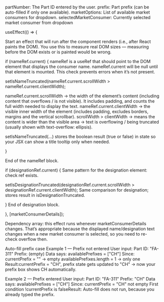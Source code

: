 partNumber:	The Part ID entered by the user.
prefix:	Part prefix (can be auto-filled if only one available).
marketOptions:	List of available market consumers for dropdown.
selectedMarketConsumer:	Currently selected market consumer from dropdown

useEffect(() => {

Start an effect that will run after the component renders (i.e., after React paints the DOM).
You use this to measure real DOM sizes — measuring before the DOM exists or is painted would be wrong.

if (nameRef.current) {
nameRef is a useRef that should point to the DOM element that displays the consumer name.
nameRef.current will be null until that element is mounted. This check prevents errors when it’s not present.

setIsNameTruncated(nameRef.current.scrollWidth > nameRef.current.clientWidth);

nameRef.current.scrollWidth
→ the width of the element’s content (including content that overflows / is not visible). It includes padding, and counts the full width needed to display the text.
nameRef.current.clientWidth
→ the visible inner width of the element (includes padding, excludes borders, margins and the vertical scrollbar).
scrollWidth > clientWidth
→ means the content is wider than the visible area → text is overflowing / being truncated (usually shown with text-overflow: ellipsis).

setIsNameTruncated(...) stores the boolean result (true or false) in state so your JSX can show a title tooltip only when needed.

}

End of the nameRef block.

if (designationRef.current) {
Same pattern for the designation element: check ref exists.

setIsDesignationTruncated(designationRef.current.scrollWidth > designationRef.current.clientWidth);
Same comparison for designation; stores result in isDesignationTruncated.

}
End of designation block.

}, [marketConsumerDetails]);

Dependency array: this effect runs whenever marketConsumerDetails changes.
That’s appropriate because the displayed name/designation text changes when a new market consumer is selected, so you need to re-check overflow then.


Auto-fill prefix case
Example 1 — Prefix not entered
User input:
Part ID: "FA-311" Prefix: (empty)
Data says: availablePrefixes = ["CH"]
Since:
currentPrefix = "" → empty
availablePrefixes.length = 1 → only one
Result:currentPrefix = "CH", prefix state gets updated to "CH" → now your prefix box shows CH automatically.

Example 2 — Prefix entered
User input:
Part ID: "FA-311" Prefix: "CH"
Data says: availablePrefixes = ["CH"]
Since:
currentPrefix = "CH" not empty
First condition !currentPrefix is falseResult: Auto-fill does not run, because you already typed the prefix.